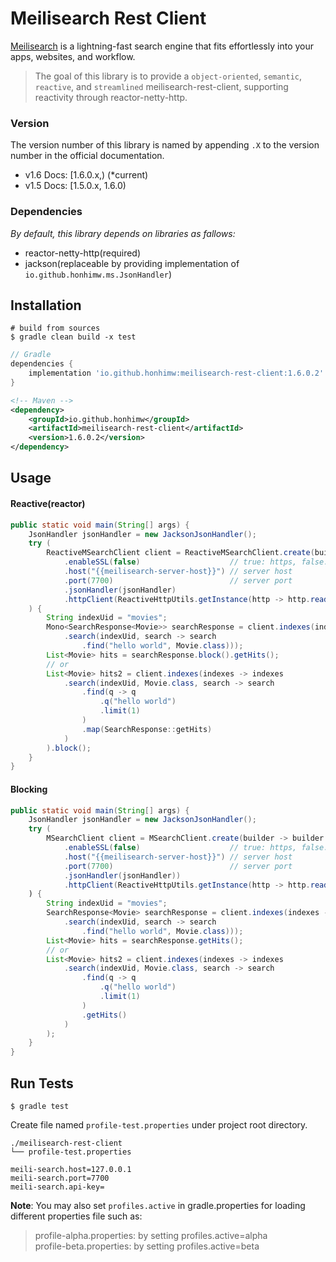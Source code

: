 # Meilisearch Rest Client

[Meilisearch](https://github.com/meilisearch/meilisearch) is a lightning-fast search engine that fits effortlessly into your apps, websites, and workflow.

> The goal of this library is to provide a `object-oriented`, `semantic`, `reactive`, and `streamlined` meilisearch-rest-client, supporting reactivity through reactor-netty-http.

### Version
The version number of this library is named by appending `.X` to the version number in the official documentation.

- v1.6 Docs: [1.6.0.x,) (*current)
- v1.5 Docs: [1.5.0.x, 1.6.0) 

### Dependencies

*By default, this library depends on libraries as fallows:*

- reactor-netty-http(required)
- jackson(replaceable by providing implementation of `io.github.honhimw.ms.JsonHandler`)

## Installation

```shell
# build from sources
$ gradle clean build -x test
```

```groovy
// Gradle
dependencies {
    implementation 'io.github.honhimw:meilisearch-rest-client:1.6.0.2'
}
```

```xml
<!-- Maven -->
<dependency>
    <groupId>io.github.honhimw</groupId>
    <artifactId>meilisearch-rest-client</artifactId>
    <version>1.6.0.2</version>
</dependency>
```

## Usage

#### Reactive(reactor)
```java
public static void main(String[] args) {
    JsonHandler jsonHandler = new JacksonJsonHandler();
    try (
        ReactiveMSearchClient client = ReactiveMSearchClient.create(builder -> builder
            .enableSSL(false)                    // true: https, false: http
            .host("{{meilisearch-server-host}}") // server host
            .port(7700)                          // server port
            .jsonHandler(jsonHandler)
            .httpClient(ReactiveHttpUtils.getInstance(http -> http.readTimeout(Duration.ofMillis(100)))))
    ) {
        String indexUid = "movies";
        Mono<SearchResponse<Movie>> searchResponse = client.indexes(indexes -> indexes
            .search(indexUid, search -> search
                .find("hello world", Movie.class)));
        List<Movie> hits = searchResponse.block().getHits();
        // or
        List<Movie> hits2 = client.indexes(indexes -> indexes
            .search(indexUid, Movie.class, search -> search
                .find(q -> q
                    .q("hello world")
                    .limit(1)
                )
                .map(SearchResponse::getHits)
            )
        ).block();
    }
}
```

#### Blocking
```java
public static void main(String[] args) {
    JsonHandler jsonHandler = new JacksonJsonHandler();
    try (
        MSearchClient client = MSearchClient.create(builder -> builder
            .enableSSL(false)                    // true: https, false: http
            .host("{{meilisearch-server-host}}") // server host
            .port(7700)                          // server port
            .jsonHandler(jsonHandler))
            .httpClient(ReactiveHttpUtils.getInstance(http -> http.readTimeout(Duration.ofMillis(100)))))
    ) {
        String indexUid = "movies";
        SearchResponse<Movie> searchResponse = client.indexes(indexes -> indexes
            .search(indexUid, search -> search
                .find("hello world", Movie.class)));
        List<Movie> hits = searchResponse.getHits();
        // or
        List<Movie> hits2 = client.indexes(indexes -> indexes
            .search(indexUid, Movie.class, search -> search
                .find(q -> q
                    .q("hello world")
                    .limit(1)
                )
                .getHits()
            )
        );
    }
}
```

## Run Tests

```shell
$ gradle test
```

Create file named `profile-test.properties` under project root directory.

```properties
./meilisearch-rest-client
└── profile-test.properties

meili-search.host=127.0.0.1
meili-search.port=7700
meili-search.api-key=
```

**Note**: You may also set `profiles.active` in gradle.properties for loading different properties file such as:  
> profile-alpha.properties: by setting profiles.active=alpha  
> profile-beta.properties: by setting profiles.active=beta
